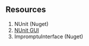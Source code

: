
## Resources

1. NUnit (Nuget)
2. [NUnit GUI](https://github.com/TestCentric/testcentric-gui/releases)
3. ImpromptuInterface (Nuget)

